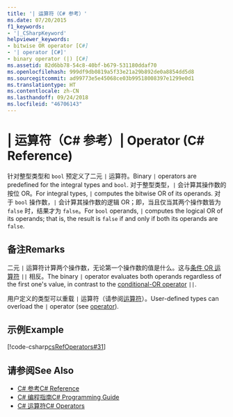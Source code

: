 ```yaml
---
title: '| 运算符（C# 参考）'
ms.date: 07/20/2015
f1_keywords:
- '|_CSharpKeyword'
helpviewer_keywords:
- bitwise OR operator [C#]
- '| operator [C#]'
- binary operator (|) [C#]
ms.assetid: 82d6bb78-54c8-40bf-b679-531180ddaf70
ms.openlocfilehash: 999df9db0819a5f33e21a29b892de0a8854dd5d8
ms.sourcegitcommit: ad99773e5e45068ce03b99518008397e1299e0d1
ms.translationtype: HT
ms.contentlocale: zh-CN
ms.lasthandoff: 09/24/2018
ms.locfileid: "46706143"
---
```

# <a name="-operator-c-reference"></a><span data-ttu-id="1a7e1-102">| 运算符（C# 参考）</span><span class="sxs-lookup"><span data-stu-id="1a7e1-102">| Operator (C# Reference)</span></span>
<span data-ttu-id="1a7e1-103">针对整型类型和 `bool` 预定义了二元 `|` 运算符。</span><span class="sxs-lookup"><span data-stu-id="1a7e1-103">Binary `|` operators are predefined for the integral types and `bool`.</span></span> <span data-ttu-id="1a7e1-104">对于整型类型，`|` 会计算其操作数的按位 OR。</span><span class="sxs-lookup"><span data-stu-id="1a7e1-104">For integral types, `|` computes the bitwise OR of its operands.</span></span> <span data-ttu-id="1a7e1-105">对于 `bool` 操作数，`|` 会计算其操作数的逻辑 OR；即，当且仅当其两个操作数皆为 `false` 时，结果才为 `false`。</span><span class="sxs-lookup"><span data-stu-id="1a7e1-105">For `bool` operands, `|` computes the logical OR of its operands; that is, the result is `false` if and only if both its operands are `false`.</span></span>  
  
## <a name="remarks"></a><span data-ttu-id="1a7e1-106">备注</span><span class="sxs-lookup"><span data-stu-id="1a7e1-106">Remarks</span></span>  
 <span data-ttu-id="1a7e1-107">二元 `|` 运算符计算两个操作数，无论第一个操作数的值是什么。这与[条件 OR 运算符](conditional-or-operator.md) `||` 相反。</span><span class="sxs-lookup"><span data-stu-id="1a7e1-107">The binary `|` operator evaluates both operands regardless of the first one's value, in contrast to the [conditional-OR operator](conditional-or-operator.md) `||`.</span></span>
 
 <span data-ttu-id="1a7e1-108">用户定义的类型可以重载 `|` 运算符（请参阅[运算符](../../../csharp/language-reference/keywords/operator.md)）。</span><span class="sxs-lookup"><span data-stu-id="1a7e1-108">User-defined types can overload the `|` operator (see [operator](../../../csharp/language-reference/keywords/operator.md)).</span></span>  
  
## <a name="example"></a><span data-ttu-id="1a7e1-109">示例</span><span class="sxs-lookup"><span data-stu-id="1a7e1-109">Example</span></span>  
 [!code-csharp[csRefOperators#31](../../../csharp/language-reference/operators/codesnippet/CSharp/or-operator_1.cs)]  
  
## <a name="see-also"></a><span data-ttu-id="1a7e1-110">请参阅</span><span class="sxs-lookup"><span data-stu-id="1a7e1-110">See Also</span></span>

- [<span data-ttu-id="1a7e1-111">C# 参考</span><span class="sxs-lookup"><span data-stu-id="1a7e1-111">C# Reference</span></span>](../../../csharp/language-reference/index.md)  
- [<span data-ttu-id="1a7e1-112">C# 编程指南</span><span class="sxs-lookup"><span data-stu-id="1a7e1-112">C# Programming Guide</span></span>](../../../csharp/programming-guide/index.md)  
- [<span data-ttu-id="1a7e1-113">C# 运算符</span><span class="sxs-lookup"><span data-stu-id="1a7e1-113">C# Operators</span></span>](../../../csharp/language-reference/operators/index.md)
